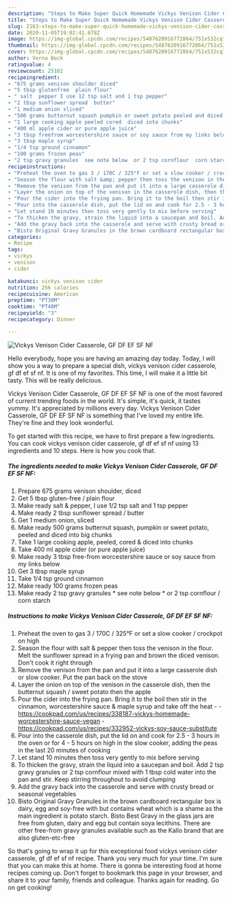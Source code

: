 ```yaml
---
description: "Steps to Make Super Quick Homemade Vickys Venison Cider Casserole, GF DF EF SF NF"
title: "Steps to Make Super Quick Homemade Vickys Venison Cider Casserole, GF DF EF SF NF"
slug: 2163-steps-to-make-super-quick-homemade-vickys-venison-cider-casserole-gf-df-ef-sf-nf
date: 2020-11-05T19:02:41.678Z
image: https://img-global.cpcdn.com/recipes/5487620916772864/751x532cq70/vickys-venison-cider-casserole-gf-df-ef-sf-nf-recipe-main-photo.jpg
thumbnail: https://img-global.cpcdn.com/recipes/5487620916772864/751x532cq70/vickys-venison-cider-casserole-gf-df-ef-sf-nf-recipe-main-photo.jpg
cover: https://img-global.cpcdn.com/recipes/5487620916772864/751x532cq70/vickys-venison-cider-casserole-gf-df-ef-sf-nf-recipe-main-photo.jpg
author: Verna Beck
ratingvalue: 4
reviewcount: 25102
recipeingredient:
- "675 grams venison shoulder diced"
- "5 tbsp glutenfree  plain flour"
- " salt  pepper I use 12 tsp salt and 1 tsp pepper"
- "2 tbsp sunflower spread  butter"
- "1 medium onion sliced"
- "500 grams butternut squash pumpkin or sweet potato peeled and diced into big chunks"
- "1 large cooking apple peeled cored  diced into chunks"
- "400 ml apple cider or pure apple juice"
- "3 tbsp freefrom worcestershire sauce or soy sauce from my links below"
- "3 tbsp maple syrup"
- "1/4 tsp ground cinnamon"
- "100 grams frozen peas"
- "2 tsp gravy granules  see note below  or 2 tsp cornflour  corn starch"
recipeinstructions:
- "Preheat the oven to gas 3 / 170C / 325°F or set a slow cooker / crockpot on high"
- "Season the flour with salt &amp; pepper then toss the venison in the flour. Melt the sunflower spread in a frying pan and brown the diced venison. Don&#39;t cook it right through"
- "Remove the venison from the pan and put it into a large casserole dish or slow cooker. Put the pan back on the stove"
- "Layer the onion on top of the venison in the casserole dish, then the butternut squash / sweet potato then the apple"
- "Pour the cider into the frying pan. Bring it to the boil then stir in the cinnamon, worcestershire sauce &amp; maple syrup and take off the heat  https://cookpad.com/us/recipes/338187-vickys-homemade-worcestershire-sauce-vegan https://cookpad.com/us/recipes/332952-vickys-soy-sauce-substitute"
- "Pour into the casserole dish, put the lid on and cook for 2.5 - 3 hours in the oven or for 4 - 5 hours on high in the slow cooker, adding the peas in the last 20 minutes of cooking"
- "Let stand 10 minutes then toss very gently to mix before serving"
- "To thicken the gravy, strain the liquid into a saucepan and boil. Add 2 tsp gravy granules or 2 tsp cornflour mixed with 1 tbsp cold water into the pan and stir. Keep stirring throughout to avoid clumping"
- "Add the gravy back into the casserole and serve with crusty bread or seasonal vegetables"
- "Bisto Original Gravy Granules in the brown cardboard rectangular box is dairy, egg and soy-free with but contains wheat which is a shame as the main ingredient is potato starch. Bisto Best Gravy in the glass jars are free from gluten, dairy and egg but contain soya lecithins. There are other free-from gravy granules available such as the Kallo brand that are also gluten-etc-free"
categories:
- Recipe
tags:
- vickys
- venison
- cider

katakunci: vickys venison cider 
nutrition: 256 calories
recipecuisine: American
preptime: "PT38M"
cooktime: "PT40M"
recipeyield: "3"
recipecategory: Dinner

---
```



![Vickys Venison Cider Casserole, GF DF EF SF NF](https://img-global.cpcdn.com/recipes/5487620916772864/751x532cq70/vickys-venison-cider-casserole-gf-df-ef-sf-nf-recipe-main-photo.jpg)

Hello everybody, hope you are having an amazing day today. Today, I will show you a way to prepare a special dish, vickys venison cider casserole, gf df ef sf nf. It is one of my favorites. This time, I will make it a little bit tasty. This will be really delicious.

Vickys Venison Cider Casserole, GF DF EF SF NF is one of the most favored of current trending foods in the world. It's simple, it's quick, it tastes yummy. It's appreciated by millions every day. Vickys Venison Cider Casserole, GF DF EF SF NF is something that I've loved my entire life. They're fine and they look wonderful.




To get started with this recipe, we have to first prepare a few ingredients. You can cook vickys venison cider casserole, gf df ef sf nf using 13 ingredients and 10 steps. Here is how you cook that.

<!--inarticleads1-->

##### The ingredients needed to make Vickys Venison Cider Casserole, GF DF EF SF NF:

1. Prepare 675 grams venison shoulder, diced
1. Get 5 tbsp gluten-free / plain flour
1. Make ready  salt &amp; pepper, I use 1/2 tsp salt and 1 tsp pepper
1. Make ready 2 tbsp sunflower spread / butter
1. Get 1 medium onion, sliced
1. Make ready 500 grams butternut squash, pumpkin or sweet potato, peeled and diced into big chunks
1. Take 1 large cooking apple, peeled, cored &amp; diced into chunks
1. Take 400 ml apple cider (or pure apple juice)
1. Make ready 3 tbsp free-from worcestershire sauce or soy sauce from my links below
1. Get 3 tbsp maple syrup
1. Take 1/4 tsp ground cinnamon
1. Make ready 100 grams frozen peas
1. Make ready 2 tsp gravy granules * see note below * or 2 tsp cornflour / corn starch




<!--inarticleads2-->

##### Instructions to make Vickys Venison Cider Casserole, GF DF EF SF NF:

1. Preheat the oven to gas 3 / 170C / 325°F or set a slow cooker / crockpot on high
1. Season the flour with salt &amp; pepper then toss the venison in the flour. Melt the sunflower spread in a frying pan and brown the diced venison. Don&#39;t cook it right through
1. Remove the venison from the pan and put it into a large casserole dish or slow cooker. Put the pan back on the stove
1. Layer the onion on top of the venison in the casserole dish, then the butternut squash / sweet potato then the apple
1. Pour the cider into the frying pan. Bring it to the boil then stir in the cinnamon, worcestershire sauce &amp; maple syrup and take off the heat -  - https://cookpad.com/us/recipes/338187-vickys-homemade-worcestershire-sauce-vegan - https://cookpad.com/us/recipes/332952-vickys-soy-sauce-substitute
1. Pour into the casserole dish, put the lid on and cook for 2.5 - 3 hours in the oven or for 4 - 5 hours on high in the slow cooker, adding the peas in the last 20 minutes of cooking
1. Let stand 10 minutes then toss very gently to mix before serving
1. To thicken the gravy, strain the liquid into a saucepan and boil. Add 2 tsp gravy granules or 2 tsp cornflour mixed with 1 tbsp cold water into the pan and stir. Keep stirring throughout to avoid clumping
1. Add the gravy back into the casserole and serve with crusty bread or seasonal vegetables
1. Bisto Original Gravy Granules in the brown cardboard rectangular box is dairy, egg and soy-free with but contains wheat which is a shame as the main ingredient is potato starch. Bisto Best Gravy in the glass jars are free from gluten, dairy and egg but contain soya lecithins. There are other free-from gravy granules available such as the Kallo brand that are also gluten-etc-free




So that's going to wrap it up for this exceptional food vickys venison cider casserole, gf df ef sf nf recipe. Thank you very much for your time. I'm sure that you can make this at home. There is gonna be interesting food at home recipes coming up. Don't forget to bookmark this page in your browser, and share it to your family, friends and colleague. Thanks again for reading. Go on get cooking!
